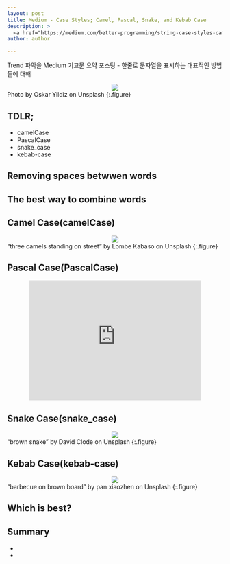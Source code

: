 ```yaml
---
layout: post
title: Medium - Case Styles; Camel, Pascal, Snake, and Kebab Case
description: >
  <a href="https://medium.com/better-programming/string-case-styles-camel-pascal-snake-and-kebab-case-981407998841">원문 - Patrick Divine</a>
author: author

---
```


Trend 파악을 Medium 기고문 요약 포스팅 - 한줄로 문자열을 표시하는 대표적인 방법들에 대해

<center>
<img src="https://miro.medium.com/max/1400/1*yAy78IwsgFvSGVnCwpupXw.jpeg"/>
</center>
Photo by Oskar Yildiz on Unsplash
{:.figure}

## TDLR;
* camelCase
* PascalCase
* snake_case
* kebab-case

## Removing spaces betwwen words

## The best way to combine words

## Camel Case(camelCase)

<center>
<img src="https://miro.medium.com/max/1400/0*Z7odALTv_huFa3Zy"/>
</center>
“three camels standing on street” by Lombe Kabaso on Unsplash
{:.figure}

## Pascal Case(PascalCase)
<center>
<iframe width="400" height="280" src="https://www.youtube.com/embed/3nb4nYqNXyM" frameborder="0" allow="accelerometer; autoplay; encrypted-media; gyroscope; picture-in-picture" allowfullscreen></iframe></center>

## Snake Case(snake_case)

<center>
<img src="https://miro.medium.com/max/1400/0*mCJhroJFxQX_QAmX"/>
</center>
“brown snake” by David Clode on Unsplash
{:.figure}

## Kebab Case(kebab-case)

<center>
<img src="https://miro.medium.com/max/1400/0*mJfbHyafT75lj7io"/>
</center>
“barbecue on brown board” by pan xiaozhen on Unsplash
{:.figure}

## Which is best?

## Summary
*   
*   
